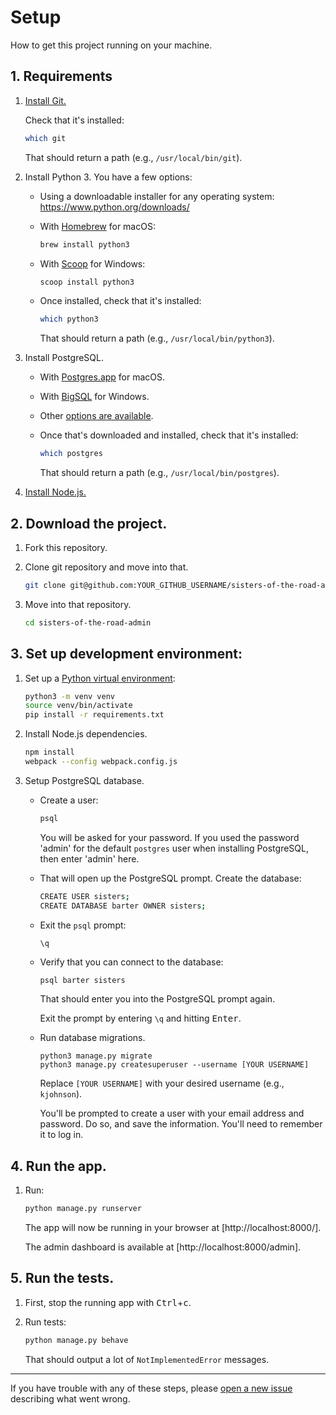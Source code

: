 # Setup

How to get this project running on your machine.

## 1. Requirements

1. [Install Git.](https://git-scm.com/book/en/v2/Getting-Started-Installing-Git)

    Check that it's installed:

      ```sh
      which git
      ```

    That should return a path (e.g., `/usr/local/bin/git`).

2. Install Python 3. You have a few options:

    - Using a downloadable installer for any operating system: https://www.python.org/downloads/

    - With [Homebrew](https://brew.sh/) for macOS:

        ```sh
        brew install python3
        ```

    - With [Scoop](http://scoop.sh/) for Windows:

        ```sh
        scoop install python3
        ```

    - Once installed, check that it's installed:

        ```sh
        which python3
        ```

        That should return a path (e.g., `/usr/local/bin/python3`).

3. Install PostgreSQL.

    - With [Postgres.app](https://postgresapp.com/) for macOS.

    - With [BigSQL](https://www.openscg.com/bigsql/postgresql/installers.jsp/) for Windows.

    - Other [options are available](https://www.postgresql.org/download/).

    - Once that's downloaded and installed, check that it's installed:

      ```sh
      which postgres
      ```

      That should return a path (e.g., `/usr/local/bin/postgres`).

4. [Install Node.js.](https://nodejs.org/en/)

## 2. Download the project.

1. Fork this repository.

2. Clone git repository and move into that.

      ```sh
      git clone git@github.com:YOUR_GITHUB_USERNAME/sisters-of-the-road-admin.git
      ```

3. Move into that repository.

      ```sh
      cd sisters-of-the-road-admin
      ```

## 3. Set up development environment:

1. Set up a [Python virtual environment](https://docs.python.org/3/library/venv.html):

    ```sh
    python3 -m venv venv
    source venv/bin/activate
    pip install -r requirements.txt
    ```

2. Install Node.js dependencies.

    ```sh
    npm install
    webpack --config webpack.config.js
    ```

3. Setup PostgreSQL database.

    - Create a user:

        ```sh
        psql
        ```

        You will be asked for your password. If you used the password 'admin' for the default `postgres` user when installing PostgreSQL, then enter 'admin' here.

    - That will open up the PostgreSQL prompt. Create the database:

        ```sh
        CREATE USER sisters;
        CREATE DATABASE barter OWNER sisters;
        ```

    - Exit the `psql` prompt:

        ```sh
        \q
        ```

    - Verify that you can connect to the database:

        ```
        psql barter sisters
        ```

        That should enter you into the PostgreSQL prompt again.

        Exit the prompt by entering `\q` and hitting <kbd>Enter</kbd>.

    - Run database migrations.

        ```
        python3 manage.py migrate
        python3 manage.py createsuperuser --username [YOUR USERNAME]
        ```

        Replace `[YOUR USERNAME]` with your desired username (e.g., `kjohnson`).

        You'll be prompted to create a user with your email address and password. Do so, and save the information. You'll need to remember it to log in.

## 4. Run the app.

1. Run:

    ```sh
    python manage.py runserver
    ```

    The app will now be running in your browser at [http://localhost:8000/].

    The admin dashboard is available at [http://localhost:8000/admin].


## 5. Run the tests.

1. First, stop the running app with <kbd>Ctrl</kbd>+<kbd>c</kbd>.

2. Run tests:

    ```sh
    python manage.py behave
    ```

    That should output a lot of `NotImplementedError` messages.

---

If you have trouble with any of these steps, please [open a new issue](/codeforgoodconf/sisters-of-the-road-admin/issues/new) describing what went wrong.

